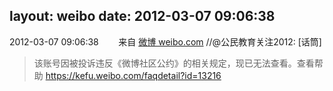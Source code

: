 layout: weibo
date: 2012-03-07 09:06:38
---
2012-03-07 09:06:38  &nbsp;&nbsp;&nbsp;&nbsp;&nbsp;&nbsp; 来自 <a href="http://weibo.com/" rel="nofollow">微博 weibo.com</a>
//@公民教育关注2012: [话筒]
>  该账号因被投诉违反《微博社区公约》的相关规定，现已无法查看。查看帮助 https://kefu.weibo.com/faqdetail?id=13216
